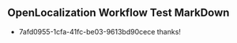 ## OpenLocalization Workflow Test MarkDown
* 7afd0955-1cfa-41fc-be03-9613bd90cece thanks!

<!--HONumber=Aug16_HO4-->


